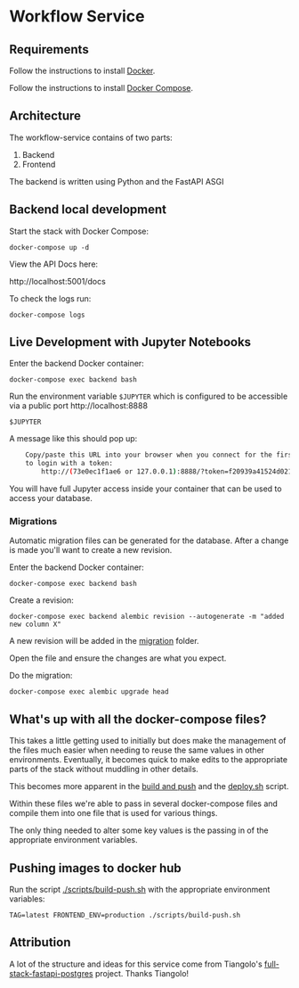 # Workflow Service

## Requirements

Follow the instructions to install [Docker](https://docs.docker.com/install/).

Follow the instructions to install [Docker Compose](https://docs.docker.com/compose/install/).

## Architecture

The workflow-service contains of two parts:

1. Backend
2. Frontend

The backend is written using Python and the FastAPI ASGI 

## Backend local development

Start the stack with Docker Compose:

    docker-compose up -d

View the API Docs here:

http://localhost:5001/docs

To check the logs run:

    docker-compose logs

## Live Development with Jupyter Notebooks

Enter the backend Docker container:

    docker-compose exec backend bash

Run the environment variable `$JUPYTER` which is configured to be accessible via a public port http://localhost:8888

    $JUPYTER

A message like this should pop up:

```bash
    Copy/paste this URL into your browser when you connect for the first time,
    to login with a token:
        http://(73e0ec1f1ae6 or 127.0.0.1):8888/?token=f20939a41524d021fbfc62b31be8ea4dd9232913476f4397
```

You will have full Jupyter access inside your container that can be used to access your database.

### Migrations

Automatic migration files can be generated for the database. After a change is made you'll want to create a new revision.

Enter the backend Docker container:

    docker-compose exec backend bash

Create a revision:

    docker-compose exec backend alembic revision --autogenerate -m "added new column X"

A new revision will be added in the [migration](./backend/app/migrations/versions) folder.

Open the file and ensure the changes are what you expect.

Do the migration:

    docker-compose exec alembic upgrade head

## What's up with all the docker-compose files?

This takes a little getting used to initially but does make the management of the files much easier
when needing to reuse the same values in other environments. Eventually, it becomes quick to make edits
to the appropriate parts of the stack without muddling in other details.

This becomes more apparent in the [build and push](./scripts/build-push.sh) and the [deploy.sh](./scripts/deploy.sh) script.

Within these files we're able to pass in several docker-compose files and compile them into one file that is used for various things.

The only thing needed to alter some key values is the passing in of the appropriate environment variables.

## Pushing images to docker hub

Run the script [./scripts/build-push.sh](./scripts/build-push.sh) with the appropriate environment variables:

    TAG=latest FRONTEND_ENV=production ./scripts/build-push.sh

## Attribution

A lot of the structure and ideas for this service come from Tiangolo's [full-stack-fastapi-postgres](https://github.com/tiangolo/full-stack-fastapi-postgresql) project. Thanks Tiangolo!
